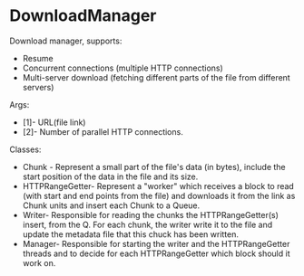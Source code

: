 # DownloadManager

Download manager, supports:  
- Resume 
- Concurrent connections (multiple HTTP connections) 
- Multi-server download (fetching different parts of the file from different servers)

Args:
- [1]- URL(file link)
- [2]- Number of parallel HTTP connections.


Classes:
- Chunk - Represent a small part of the file's data (in bytes), include the start position of the data in the file
and its size.
- HTTPRangeGetter- Represent a "worker" which receives a block to read (with start and end points from the file) 
and downloads it from the link as Chunk units and insert each Chunk to a Queue.
- Writer- Responsible for reading the chunks the HTTPRangeGetter(s) insert, from the Q. For each chunk, 
the writer write it to the file and update the metadata file that this chuck has been written.
- Manager- Responsible for starting the writer and the HTTPRangeGetter threads and to decide for each 
HTTPRangeGetter which block should it work on.

